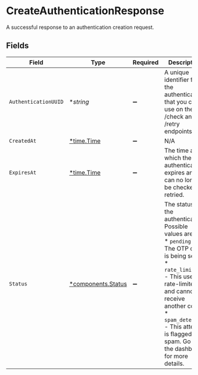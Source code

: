 # CreateAuthenticationResponse

A successful response to an authentication creation request.


## Fields

| Field                                                                                                                                                                                                                                                                            | Type                                                                                                                                                                                                                                                                             | Required                                                                                                                                                                                                                                                                         | Description                                                                                                                                                                                                                                                                      |
| -------------------------------------------------------------------------------------------------------------------------------------------------------------------------------------------------------------------------------------------------------------------------------- | -------------------------------------------------------------------------------------------------------------------------------------------------------------------------------------------------------------------------------------------------------------------------------- | -------------------------------------------------------------------------------------------------------------------------------------------------------------------------------------------------------------------------------------------------------------------------------- | -------------------------------------------------------------------------------------------------------------------------------------------------------------------------------------------------------------------------------------------------------------------------------- |
| `AuthenticationUUID`                                                                                                                                                                                                                                                             | **string*                                                                                                                                                                                                                                                                        | :heavy_minus_sign:                                                                                                                                                                                                                                                               | A unique identifier for the authentication that you can use on the /check and /retry endpoints.                                                                                                                                                                                  |
| `CreatedAt`                                                                                                                                                                                                                                                                      | [*time.Time](https://pkg.go.dev/time#Time)                                                                                                                                                                                                                                       | :heavy_minus_sign:                                                                                                                                                                                                                                                               | N/A                                                                                                                                                                                                                                                                              |
| `ExpiresAt`                                                                                                                                                                                                                                                                      | [*time.Time](https://pkg.go.dev/time#Time)                                                                                                                                                                                                                                       | :heavy_minus_sign:                                                                                                                                                                                                                                                               | The time at which the authentication expires and can no longer be checked or retried.                                                                                                                                                                                            |
| `Status`                                                                                                                                                                                                                                                                         | [*components.Status](../../models/components/status.md)                                                                                                                                                                                                                          | :heavy_minus_sign:                                                                                                                                                                                                                                                               | The status of the authentication. Possible values are:<br/>  * `pending` - The OTP code is being sent.<br/>  * `rate_limited` - This user is rate-limited and cannot receive another code.<br/>  * `spam_detected` - This attempt is flagged as spam. Go to the dashboard for more details.<br/> |